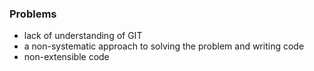 ### Problems
- lack of understanding of GIT
- a non-systematic approach to solving the problem and writing code
- non-extensible code
